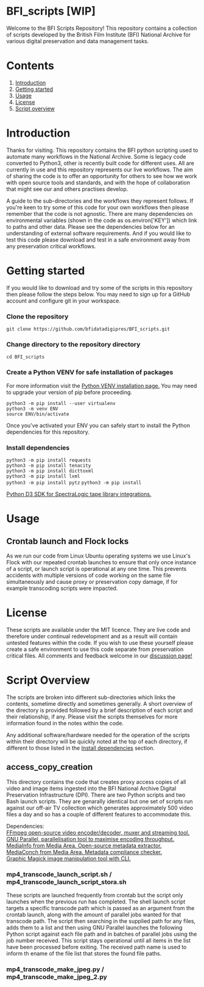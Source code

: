 # BFI_scripts [WIP]
Welcome to the BFI Scripts Repository! This repository contains a collection of scripts developed by the British Film Institute (BFI) National Archive for various digital preservation and data management tasks.


# Contents

1. [Introduction](#-Introduction)
2. [Getting started](#-Getting-Started)
3. [Usage](#-Usage)
4. [License](#-License)
5. [Script overview](#-Script-Overview)


# Introduction

Thanks for visiting. This repository contains the BFI python scripting used to automate many workflows in the National Archive. Some is legacy code converted to Python3, other is recently built code for different uses. All are currently in use and this repository represents our live workflows. The aim of sharing the code is to offer an opportunity for others to see how we work with open source tools and standards, and with the hope of collaboration that might see our and others practises develop.

A guide to the sub-directories and the workflows they represent follows. If you're keen to try some of this code for your own workflows then please remember that the code is not agnostic. There are many dependencies on environmental variables (shown in the code as os.environ['KEY']) which link to paths and other data. Please see the dependencies below for an understanding of external software requirements. And if you would like to test this code please download and test in a safe environment away from any preservation critical workflows.

# Getting started

If you would like to download and try some of the scripts in this repository then please follow the steps below. You may need to sign up for a GitHub account and configure git in your workspace.

### Clone the repository
`git clone https://github.com/bfidatadigipres/BFI_scripts.git`

### Change directory to the repository directory
`cd BFI_scripts`

### Create a Python VENV for safe installation of packages
For more information visit the [Python VENV installation page.](https://packaging.python.org/en/latest/guides/installing-using-pip-and-virtual-environments/)
You may need to upgrade your version of pip before proceeding.

`python3 -m pip install --user virtualenv`  
`python3 -m venv ENV`  
`source ENV/bin/activate`  

Once you've activated your ENV you can safely start to install the Python dependencies for this repository.

### Install dependencies
`python3 -m pip install requests`  
`python3 -m pip install tenacity`  
`python3 -m pip install dicttoxml`  
`python3 -m pip install lxml`  
`python3 -m pip install pytz`
`python3 -m pip install `

[Python D3 SDK for SpectraLogic tape library integrations.](https://github.com/SpectraLogic/ds3_python_sdk)  

# Usage

## Crontab launch and Flock locks

As we run our code from Linux Ubuntu operating systems we use Linux's Flock with our repeated crontab launches to ensure that only once instance of a script, or launch script is operational at any one time. This prevents accidents with multiple versions of code working on the same file simultaneously and cause proxy or preservation copy damage, if for example transcoding scripts were impacted.


# License
These scripts are available under the MIT licence. They are live code and therefore under continual redevelopment and as a result will contain untested features within the code. If you wish to use these yourself please create a safe environment to use this code separate from preservation critical files. All comments and feedback welcome in our [discussion page!](https://github.com/bfidatadigipres/BFI_scripts/discussions)



# Script Overview

The scripts are broken into different sub-directories which links the contents, sometime directly and sometimes generally. A short overview of the directory is provided followed by a brief description of each script and their relationship, if any. Please visit the scripts themselves for more information found in the notes within the code.  

Any additional software/hardware needed for the operation of the scripts within their directory will be quickly noted at the top of each directory, if different to those listed in the [Install dependencies](###-Install-dependencies) section.  

## access_copy_creation

This directory contains the code that creates proxy access copies of all video and image items ingested into the BFI National Archive Digital Preservation Infrastructure (DPI). There are two Python scripts and two Bash launch scripts. They are genarally identical but one set of scripts run against our off-air TV collection which generates approximately 500 video files a day and so has a couple of different features to accommodate this.

Dependencies:  
[FFmpeg open-source video encoder/decoder, muxer and streaming tool.](https://ffmpeg.org)  
[GNU Parallel, parallelisation tool to maximise encoding throughput.](https://www.gnu.org/software/parallel/)
[MediaInfo from Media Area. Open-source metadata extractor.](https://mediaarea.net/mediainfo)  
[MediaConch from Media Area. Metadata compliance checker.](https://mediaarea.net/mediaconch)  
[Graphic Magick image manipulation tool with CLI.](http://www.graphicsmagick.org/download.html)   

### mp4_transcode_launch_script.sh / mp4_transcode_launch_script_stora.sh

These scripts are launched frequently from crontab but the script only launches when the previous run has completed. The shell launch script targets a specific transcode path which is passed as an argument from the crontab launch, along with the amount of parallel jobs wanted for that transcode path. The script then searching in the supplied path for any files, adds them to a list and then using GNU Parallel launches the following Python script against each file path and in batches of parallel jobs using the job number received. This script stays operational until all items in the list have been processed before exiting. The received path name is used to inform th ename of the file list that stores the found file paths.

### mp4_transcode_make_jpeg.py / mp4_transcode_make_jpeg_2.py
